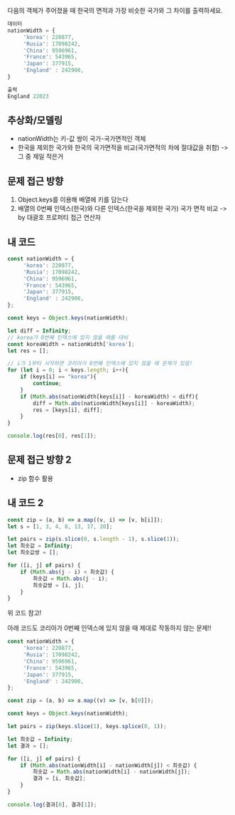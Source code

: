 다음의 객체가 주어졌을 때 한국의 면적과 가장 비슷한 국가와 그 차이를 출력하세요.

```js
데이터
nationWidth = {
     'korea': 220877,
     'Rusia': 17098242,
     'China': 9596961,
     'France': 543965,
     'Japan': 377915,
     'England' : 242900,
}

출력
England 22023
```
## 추상화/모델링
* nationWidth는 키-값 쌍이 국가-국가면적인 객체
* 한국을 제외한 국가와 한국의 국가면적을 비교(국가면적의 차에 절대값을 취함) -> 그 중 제일 작은거
## 문제 접근 방향
1. Object.keys를 이용해 배열에 키를 담는다
2. 배열의 0번째 인덱스(한국)와 다른 인덱스(한국을 제외한 국가) 국가 면적 비교 -> by 대괄호 프로퍼티 접근 연산자
## 내 코드
```js
const nationWidth = {
     'korea': 220877,
     'Rusia': 17098242,
     'China': 9596961,
     'France': 543965,
     'Japan': 377915,
     'England' : 242900,
};

const keys = Object.keys(nationWidth);

let diff = Infinity;
// korea가 0번째 인덱스에 있지 않을 때를 대비
const koreaWidth = nationWidth['korea'];
let res = [];

// i가 1부터 시작하면 코리아가 0번째 인덱스에 있지 않을 때 문제가 있음!
for (let i = 0; i < keys.length; i++){
    if (keys[i] == "korea"){
        continue;
    }
    if (Math.abs(nationWidth[keys[i]] - koreaWidth) < diff){
        diff = Math.abs(nationWidth[keys[i]] - koreaWidth);
        res = [keys[i], diff];
    }
}

console.log(res[0], res[1]);
```
## 문제 접근 방향 2
* zip 함수 활용

## 내 코드 2
```js
const zip = (a, b) => a.map((v, i) => [v, b[i]]);
let s = [1, 3, 4, 8, 13, 17, 20];

let pairs = zip(s.slice(0, s.length - 1), s.slice(1));
let 최솟값 = Infinity;
let 최솟값쌍 = [];

for ([i, j] of pairs) {
    if (Math.abs(j - i) < 최솟값) {
        최솟값 = Math.abs(j - i);
        최솟값쌍 = [i, j];
    }
}
```
위 코드 참고!

아래 코드도 코리아가 0번째 인덱스에 있지 않을 때 제대로 작동하지 않는 문제!!
```js
const nationWidth = {
     'korea': 220877,
     'Rusia': 17098242,
     'China': 9596961,
     'France': 543965,
     'Japan': 377915,
     'England' : 242900,
};

const zip = (a, b) => a.map((v) => [v, b[0]]);

const keys = Object.keys(nationWidth);

let pairs = zip(keys.slice(1), keys.splice(0, 1));

let 최솟값 = Infinity;
let 결과 = [];

for ([i, j] of pairs) {
    if (Math.abs(nationWidth[i] - nationWidth[j]) < 최솟값) {
        최솟값 = Math.abs(nationWidth[i] - nationWidth[j]);
        결과 = [i, 최솟값];
    }
}

console.log(결과[0], 결과[1]);
```